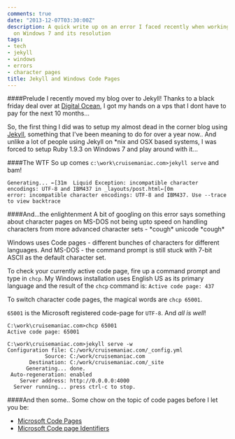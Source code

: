 ```yaml
---
comments: true
date: "2013-12-07T03:30:00Z"
description: A quick write up on an error I faced recently when working with Jekyll
  on Windows 7 and its resolution
tags:
- tech
- jekyll
- windows
- errors
- character pages
title: Jekyll and Windows Code Pages
---
```

####Prelude
I recently moved my blog over to Jekyll! Thanks to a black friday deal over at [Digital Ocean][1], I got my hands on a vps that I dont have to pay for the next 10 months...

So, the first thing I did was to setup my almost dead in the corner blog using [Jekyll][2], something that I've been meaning to do for over a year now.. And unlike a lot of people using Jekyll on *nix and OSX based systems, I was forced to setup Ruby 1.9.3 on Windows 7 and play around with it...

####The WTF
So up comes `c:\work\cruisemaniac.com>jekyll serve` and bam!

~~~
Generating... ←[31m  Liquid Exception: incompatible character encodings: UTF-8 and IBM437 in _layouts/post.html←[0m
error: incompatible character encodings: UTF-8 and IBM437. Use --trace to view backtrace
~~~

####And…the enlightenment
A bit of googling on this error says something about character pages on MS-DOS not being upto speed on handling characters from more advanced character sets - \*cough\* unicode \*cough\*

Windows uses Code pages - different bunches of characters for different languages. And MS-DOS - the command prompt is still stuck with 7-bit ASCII as the default character set.

To check your currently active code page, fire up a command prompt and type in `chcp`.
My Windows installation uses English US as its primary language and the result of the `chcp` command is:
```Active code page: 437```

To switch character code pages, the magical words are ```chcp 65001```.

`65001` is the Microsoft registered code-page for `UTF-8`. And _all is well_!

~~~
C:\work\cruisemaniac.com>chcp 65001
Active code page: 65001

C:\work\cruisemaniac.com>jekyll serve -w
Configuration file: C:/work/cruisemaniac.com/_config.yml
            Source: C:/work/cruisemaniac.com
       Destination: C:/work/cruisemaniac.com/_site
      Generating... done.
 Auto-regeneration: enabled
    Server address: http://0.0.0.0:4000
  Server running... press ctrl-c to stop.
~~~

####And then some..
Some chow on the topic of code pages before I let you be:

* [Microsoft Code Pages][3]
* [Microsoft Code page Identifiers][4]

[1]: https://www.digitalocean.com/?refcode=0a35d10ab88a "Digital Ocean"
[2]: http://jekyllrb.com/ "Jekyll"
[3]: http://msdn.microsoft.com/en-us/library/windows/desktop/dd317752(v=vs.85).aspx "Microsoft Code Pages"
[4]: http://msdn.microsoft.com/en-us/library/windows/desktop/dd317756(v=vs.85).aspx "Microsoft Code Page Identifiers"
